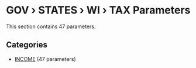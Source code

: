 # GOV › STATES › WI › TAX Parameters

This section contains 47 parameters.

## Categories

- [INCOME](income/index.md) (47 parameters)
